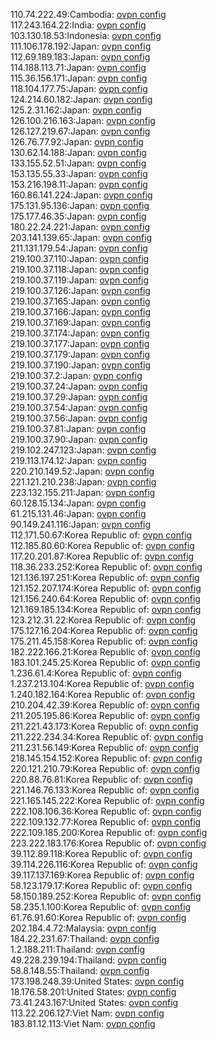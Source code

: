 110.74.222.49:Cambodia: [ovpn config](vpn/110_74_222_49.ovpn)  
117.243.164.22:India: [ovpn config](vpn/117_243_164_22.ovpn)  
103.130.18.53:Indonesia: [ovpn config](vpn/103_130_18_53.ovpn)  
111.106.178.192:Japan: [ovpn config](vpn/111_106_178_192.ovpn)  
112.69.189.183:Japan: [ovpn config](vpn/112_69_189_183.ovpn)  
114.188.113.71:Japan: [ovpn config](vpn/114_188_113_71.ovpn)  
115.36.156.171:Japan: [ovpn config](vpn/115_36_156_171.ovpn)  
118.104.177.75:Japan: [ovpn config](vpn/118_104_177_75.ovpn)  
124.214.60.182:Japan: [ovpn config](vpn/124_214_60_182.ovpn)  
125.2.31.162:Japan: [ovpn config](vpn/125_2_31_162.ovpn)  
126.100.216.163:Japan: [ovpn config](vpn/126_100_216_163.ovpn)  
126.127.219.67:Japan: [ovpn config](vpn/126_127_219_67.ovpn)  
126.76.77.92:Japan: [ovpn config](vpn/126_76_77_92.ovpn)  
130.62.14.188:Japan: [ovpn config](vpn/130_62_14_188.ovpn)  
133.155.52.51:Japan: [ovpn config](vpn/133_155_52_51.ovpn)  
153.135.55.33:Japan: [ovpn config](vpn/153_135_55_33.ovpn)  
153.216.198.11:Japan: [ovpn config](vpn/153_216_198_11.ovpn)  
160.86.141.224:Japan: [ovpn config](vpn/160_86_141_224.ovpn)  
175.131.95.136:Japan: [ovpn config](vpn/175_131_95_136.ovpn)  
175.177.46.35:Japan: [ovpn config](vpn/175_177_46_35.ovpn)  
180.22.24.221:Japan: [ovpn config](vpn/180_22_24_221.ovpn)  
203.141.139.65:Japan: [ovpn config](vpn/203_141_139_65.ovpn)  
211.131.179.54:Japan: [ovpn config](vpn/211_131_179_54.ovpn)  
219.100.37.110:Japan: [ovpn config](vpn/219_100_37_110.ovpn)  
219.100.37.118:Japan: [ovpn config](vpn/219_100_37_118.ovpn)  
219.100.37.119:Japan: [ovpn config](vpn/219_100_37_119.ovpn)  
219.100.37.126:Japan: [ovpn config](vpn/219_100_37_126.ovpn)  
219.100.37.165:Japan: [ovpn config](vpn/219_100_37_165.ovpn)  
219.100.37.166:Japan: [ovpn config](vpn/219_100_37_166.ovpn)  
219.100.37.169:Japan: [ovpn config](vpn/219_100_37_169.ovpn)  
219.100.37.174:Japan: [ovpn config](vpn/219_100_37_174.ovpn)  
219.100.37.177:Japan: [ovpn config](vpn/219_100_37_177.ovpn)  
219.100.37.179:Japan: [ovpn config](vpn/219_100_37_179.ovpn)  
219.100.37.190:Japan: [ovpn config](vpn/219_100_37_190.ovpn)  
219.100.37.2:Japan: [ovpn config](vpn/219_100_37_2.ovpn)  
219.100.37.24:Japan: [ovpn config](vpn/219_100_37_24.ovpn)  
219.100.37.29:Japan: [ovpn config](vpn/219_100_37_29.ovpn)  
219.100.37.54:Japan: [ovpn config](vpn/219_100_37_54.ovpn)  
219.100.37.56:Japan: [ovpn config](vpn/219_100_37_56.ovpn)  
219.100.37.81:Japan: [ovpn config](vpn/219_100_37_81.ovpn)  
219.100.37.90:Japan: [ovpn config](vpn/219_100_37_90.ovpn)  
219.102.247.123:Japan: [ovpn config](vpn/219_102_247_123.ovpn)  
219.113.174.12:Japan: [ovpn config](vpn/219_113_174_12.ovpn)  
220.210.149.52:Japan: [ovpn config](vpn/220_210_149_52.ovpn)  
221.121.210.238:Japan: [ovpn config](vpn/221_121_210_238.ovpn)  
223.132.155.211:Japan: [ovpn config](vpn/223_132_155_211.ovpn)  
60.128.15.134:Japan: [ovpn config](vpn/60_128_15_134.ovpn)  
61.215.131.46:Japan: [ovpn config](vpn/61_215_131_46.ovpn)  
90.149.241.116:Japan: [ovpn config](vpn/90_149_241_116.ovpn)  
112.171.50.67:Korea Republic of: [ovpn config](vpn/112_171_50_67.ovpn)  
112.185.80.60:Korea Republic of: [ovpn config](vpn/112_185_80_60.ovpn)  
117.20.201.87:Korea Republic of: [ovpn config](vpn/117_20_201_87.ovpn)  
118.36.233.252:Korea Republic of: [ovpn config](vpn/118_36_233_252.ovpn)  
121.136.197.251:Korea Republic of: [ovpn config](vpn/121_136_197_251.ovpn)  
121.152.207.174:Korea Republic of: [ovpn config](vpn/121_152_207_174.ovpn)  
121.156.240.64:Korea Republic of: [ovpn config](vpn/121_156_240_64.ovpn)  
121.169.185.134:Korea Republic of: [ovpn config](vpn/121_169_185_134.ovpn)  
123.212.31.22:Korea Republic of: [ovpn config](vpn/123_212_31_22.ovpn)  
175.127.16.204:Korea Republic of: [ovpn config](vpn/175_127_16_204.ovpn)  
175.211.45.158:Korea Republic of: [ovpn config](vpn/175_211_45_158.ovpn)  
182.222.166.21:Korea Republic of: [ovpn config](vpn/182_222_166_21.ovpn)  
183.101.245.25:Korea Republic of: [ovpn config](vpn/183_101_245_25.ovpn)  
1.236.61.4:Korea Republic of: [ovpn config](vpn/1_236_61_4.ovpn)  
1.237.213.104:Korea Republic of: [ovpn config](vpn/1_237_213_104.ovpn)  
1.240.182.164:Korea Republic of: [ovpn config](vpn/1_240_182_164.ovpn)  
210.204.42.39:Korea Republic of: [ovpn config](vpn/210_204_42_39.ovpn)  
211.205.195.86:Korea Republic of: [ovpn config](vpn/211_205_195_86.ovpn)  
211.221.43.173:Korea Republic of: [ovpn config](vpn/211_221_43_173.ovpn)  
211.222.234.34:Korea Republic of: [ovpn config](vpn/211_222_234_34.ovpn)  
211.231.56.149:Korea Republic of: [ovpn config](vpn/211_231_56_149.ovpn)  
218.145.154.152:Korea Republic of: [ovpn config](vpn/218_145_154_152.ovpn)  
220.121.210.79:Korea Republic of: [ovpn config](vpn/220_121_210_79.ovpn)  
220.88.76.81:Korea Republic of: [ovpn config](vpn/220_88_76_81.ovpn)  
221.146.76.133:Korea Republic of: [ovpn config](vpn/221_146_76_133.ovpn)  
221.165.145.222:Korea Republic of: [ovpn config](vpn/221_165_145_222.ovpn)  
222.108.106.36:Korea Republic of: [ovpn config](vpn/222_108_106_36.ovpn)  
222.109.132.77:Korea Republic of: [ovpn config](vpn/222_109_132_77.ovpn)  
222.109.185.200:Korea Republic of: [ovpn config](vpn/222_109_185_200.ovpn)  
223.222.183.176:Korea Republic of: [ovpn config](vpn/223_222_183_176.ovpn)  
39.112.89.118:Korea Republic of: [ovpn config](vpn/39_112_89_118.ovpn)  
39.114.226.116:Korea Republic of: [ovpn config](vpn/39_114_226_116.ovpn)  
39.117.137.169:Korea Republic of: [ovpn config](vpn/39_117_137_169.ovpn)  
58.123.179.17:Korea Republic of: [ovpn config](vpn/58_123_179_17.ovpn)  
58.150.189.252:Korea Republic of: [ovpn config](vpn/58_150_189_252.ovpn)  
58.235.1.100:Korea Republic of: [ovpn config](vpn/58_235_1_100.ovpn)  
61.76.91.60:Korea Republic of: [ovpn config](vpn/61_76_91_60.ovpn)  
202.184.4.72:Malaysia: [ovpn config](vpn/202_184_4_72.ovpn)  
184.22.231.67:Thailand: [ovpn config](vpn/184_22_231_67.ovpn)  
1.2.188.211:Thailand: [ovpn config](vpn/1_2_188_211.ovpn)  
49.228.239.194:Thailand: [ovpn config](vpn/49_228_239_194.ovpn)  
58.8.148.55:Thailand: [ovpn config](vpn/58_8_148_55.ovpn)  
173.198.248.39:United States: [ovpn config](vpn/173_198_248_39.ovpn)  
18.176.58.201:United States: [ovpn config](vpn/18_176_58_201.ovpn)  
73.41.243.167:United States: [ovpn config](vpn/73_41_243_167.ovpn)  
113.22.206.127:Viet Nam: [ovpn config](vpn/113_22_206_127.ovpn)  
183.81.12.113:Viet Nam: [ovpn config](vpn/183_81_12_113.ovpn)  
